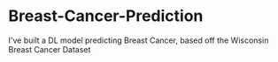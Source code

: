 # Breast-Cancer-Prediction
I've built a DL model predicting Breast Cancer, based off the Wisconsin Breast Cancer Dataset
